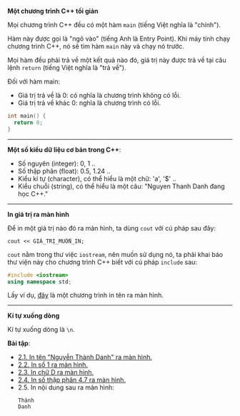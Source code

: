 **Một chương trình C++ tối giản**

Mọi chương trình C++ đều có một hàm `main` (tiếng Việt nghĩa là "chính").

Hàm này được gọi là "ngõ vào" (tiếng Anh là Entry Point). Khi máy tính chạy chương trình C++, nó sẽ tìm hàm `main` này
và chạy nó trước.

Mọi hàm đều phải trả về một kết quả nào đó, giá trị này được trả về tại câu lệnh `return` (tiếng Việt nghĩa là "trả về").

Đối với hàm main:
- Giá trị trả về là 0: có nghĩa là chương trình không có lỗi.
- Giá trị trả về khác 0: nghĩa là chương trình có lỗi.

```C++
int main() {
  return 0;
}
```

---

**Một số kiểu dữ liệu cơ bản trong C++**:

- Số nguyên (integer): 0, 1 ..
- Số thập phân (float): 0.5, 1.24  ..
- Kiểu kí tự (character), có thể hiểu là một chữ: 'a', '$' ..
- Kiểu chuỗi (string), có thể hiểu là một câu: "Nguyen Thanh Danh đang học C++."

---

**In giá trị ra màn hình**

Để in một giá trị nào đó ra màn hình, ta dùng `cout` với cú pháp sau đây:

```
cout << GIÁ_TRỊ_MUỐN_IN;
```

`cout` nằm trong thư việc `iostream`, nên muốn sử dụng nó, ta phải khai báo thư viện này
cho chương trình C++ biết với cú pháp `include` sau:

```C++
#include <iostream>
using namespace std;
```

Lấy ví dụ, [đây](https://repl.it/@VeirPlays/In-ten-ra-man-hinh) là một chương trình in tên ra màn hình.

---

**Kí tự xuống dòng**

Kí tự xuống dòng là `\n`.

**Bài tập**:

- [2.1. In tên "Nguyễn Thành Danh" ra màn hình.](https://repl.it/@VeirPlays/DefinitiveQuarterlyAddons)
- [2.2. In số 1 ra màn hình.](https://repl.it/@VeirPlays/22)
- [2.3. In chữ D ra màn hình.](https://repl.it/@VeirPlays/23)
- [2.4. In số thập phân 4.7 ra màn hình.](https://repl.it/@VeirPlays/24)
- 2.5. In nội dung sau ra màn hình:
  ```
  Thành
  Danh
  ```
